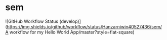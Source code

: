 # sem
![GitHub Workflow Status (develop)](https://img.shields.io/github/workflow/status/Hanzarniwin40527436/sem/A workflow for my Hello World App/master?style=flat-square)
